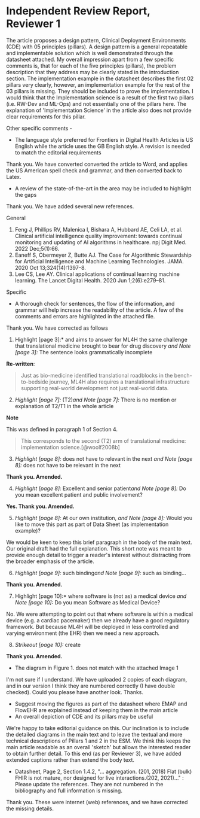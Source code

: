 # Independent Review Report, Reviewer 1

The article proposes a design pattern, Clinical Deployment Environments (CDE) with 05 principles (pillars). A design pattern is a general repeatable and implementable solution which is well demonstrated through the datasheet attached. My overall impression apart from a few specific comments is, that for each of the five principles (pillars), the problem description that they address may be clearly stated in the introduction section. The implementation example in the datasheet describes the first 02 pillars very clearly, however, an implementation example for the rest of the 03 pillars is missing. They should be included to prove the implementation. I would think that the Implementation science is a result of the first two pillars (i.e. RW-Dev and ML-Ops) and not essentially one of the pillars here. The explanation of 'Implementation Science' in the article also does not provide clear requirements for this pillar.
  
Other specific comments -
- The language style preferred for Frontiers in Digital Health Articles is US English while the article uses the GB English style. A revision is needed to match the editorial requirements

Thank you. We have converted converted the article to Word, and applies the US American spell check and grammar, and then converted back to Latex.

- A review of the state-of-the-art in the area may be included to highlight the gaps

Thank you. We have added several new references. 

General 

1. Feng J, Phillips RV, Malenica I, Bishara A, Hubbard AE, Celi LA, et al. Clinical artificial intelligence quality improvement: towards continual monitoring and updating of AI algorithms in healthcare. npj Digit Med. 2022 Dec;5(1):66. 
2. Eaneff S, Obermeyer Z, Butte AJ. The Case for Algorithmic Stewardship for Artificial Intelligence and Machine Learning Technologies. JAMA. 2020 Oct 13;324(14):1397–8. 
3. Lee CS, Lee AY. Clinical applications of continual learning machine learning. The Lancet Digital Health. 2020 Jun 1;2(6):e279–81. 


Specific
<!-- TODO -->





- A thorough check for sentences, the flow of the information, and grammar will help increase the readability of the article. A few of the comments and errors are highlighted in the attached file.

Thank you. We have corrected as follows
1. Highlight [page 3]:* and aims to answer for ML4H the same challenge that translational medicine brought to bear for drug discovery *and Note [page 3]:* The sentence looks grammatically incomplete

**Re-written**:

> Just as bio-medicine identified translational roadblocks in the bench-to-bedside journey, ML4H also requires a translational infrastructure supporting real-world development not just real-world data.

2. *Highlight [page 7]:* (T2)*and Note [page 7]:* There is no mention or explanation of T2/T1 in the whole article

**Note**

This was defined in paragraph 1 of Section 4.

> This corresponds to the second (T2) arm of translational medicine: implementation science.[@woolf2008b] 

3. *Highlight [page 8]:* does not have to relevant in the next *and Note [page 8]:* does not have to be relevant in the next

 **Thank you. Amended.**

 4.  *Highlight [page 8]:* Excellent and senior patient*and Note [page 8]:* Do you mean excellent patient and public involvement? 

 **Yes. Thank you. Amended.**

 5. *Highlight [page 8]:* At our own institution, *and Note [page 8]:* Would you like to move this part as part of Data Sheet (as implementation example)? 

 We would be keen to keep this brief paragraph in the body of the main text. Our original draft had the full explanation. This short note was meant to provide enough detail to trigger a reader's interest without distracting from the broader emphasis of the article.

 6.  *Highlight [page 9]:* such binding*and Note [page 9]:* such as binding...

 **Thank you. Amended.**


7. Highlight [page 10]:* where software is (not as) a medical device *and Note [page 10]:* Do you mean Software as Medical Device?

No. We were attempting to point out that where software is within a medical device (e.g. a cardiac pacemaker) then we already have a good regulatory framework. But because ML4H will be deployed in less controlled and varying environment (the EHR) then we need a new approach.

8. *Strikeout [page 10]:* create

 **Thank you. Amended.**

- The diagram in Figure 1. does not match with the attached Image 1

I'm not sure if I understand. We have uploaded 2 copies of each diagram, and in our version I think they are numbered correctly (I have double checked). Could you please have another look. Thanks.

- Suggest moving the figures as part of the datasheet where EMAP and FlowEHR are explained instead of keeping them in the main article
- An overall depiction of CDE and its pillars may be useful

We're happy to take editorial guidance on this. Our inclination is to include the detailed diagrams in the main text and to leave the textual and more technical descriptions of Pillars 1 and 2 in the ESM. We think this keeps the main article readable as an overall 'sketch' but allows the interested reader to obtain further detail. To this end (as per Reviewer 3), we have added extended captions rather than extend the body text.

- Datasheet, Page 2, Section 1.4.2, "... aggregation. (201, 2018) Flat (bulk) FHIR is not mature, nor designed for live interactions.(202, 2021)..." : Please update the references. They are not numbered in the bibliography and full information is missing.

Thank you. These were internet (web) references, and we have corrected the missing details.

